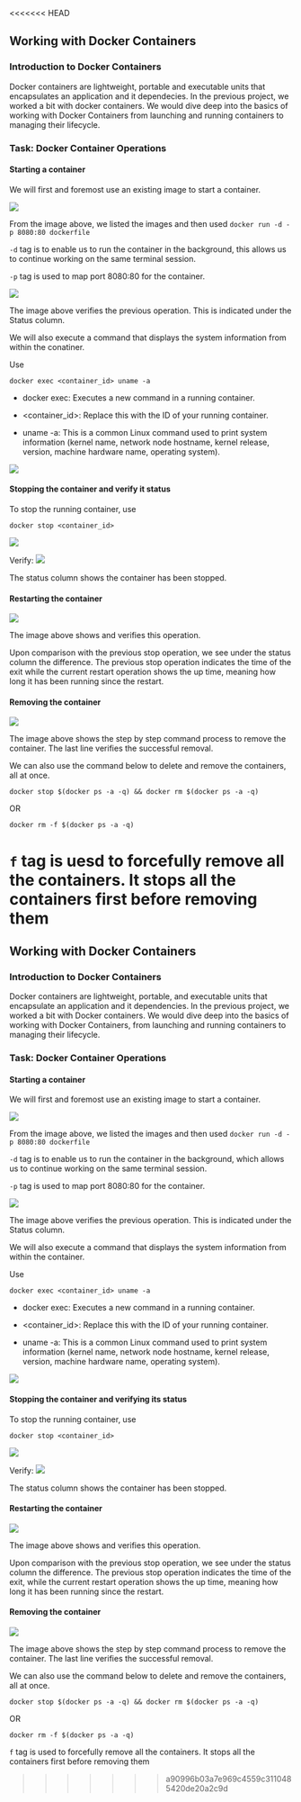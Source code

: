 <<<<<<< HEAD
## Working with Docker Containers

### Introduction to Docker Containers

Docker containers are lightweight, portable and executable units that encapsulates an application and it dependecies. In the previous project, we worked a bit with docker containers. We would dive deep into the basics of working with Docker Containers from launching and running containers to managing their lifecycle.

### Task:   Docker Container Operations

 #### Starting a container 

 We will first and foremost use an existing image to start a container.

 ![](./Img22/2.png)

 From the image above, we listed the images and then used `docker run -d -p 8080:80 dockerfile` 

 `-d` tag is to enable us to run the container in the background, this allows us to continue working on the same terminal  session.

 `-p` tag is used to map port 8080:80 for the container.

 ![](./Img22/3.png)

The image above verifies the previous operation. This is indicated under the Status column.

We will also execute a command that displays the system information from within the conatiner.

Use 
```
docker exec <container_id> uname -a
````
- docker exec: Executes a new command in a running container.

- <container_id>: Replace this with the ID of your running container.

- uname -a: This is a common Linux command used to print system information (kernel name, network node hostname, kernel release, version, machine hardware name, operating system).

 ![](./Img22/4.png)

 #### Stopping the container and verify it status

 To stop the running container, use

 ```
docker stop <container_id> 
````
 ![](./Img22/5.png)

 Verify: 
  ![](./Img22/6.png)

  The status column shows the container has been stopped.

#### Restarting the container

![](./Img22/7.png)

The image above shows and verifies this operation.

Upon comparison with the previous stop operation, we see under the status column the difference. The previous stop operation indicates the time of the exit while the current restart operation shows the up time, meaning how long it has been running since the restart.

#### Removing the container

![](./Img22/8.png)

The image above shows the step by step command process to remove the container.
The last line verifies the successful removal. 

We can also use the command below to delete and remove the containers, all at once.

```
docker stop $(docker ps -a -q) && docker rm $(docker ps -a -q)
````
OR 

```
docker rm -f $(docker ps -a -q)
````
`f` tag is uesd to forcefully remove all the containers. It stops all the containers first before removing them
=======
## Working with Docker Containers

### Introduction to Docker Containers

Docker containers are lightweight, portable, and executable units that encapsulate an application and it dependencies. In the previous project, we worked a bit with Docker containers. We would dive deep into the basics of working with Docker Containers, from launching and running containers to managing their lifecycle.

### Task:   Docker Container Operations

 #### Starting a container 

 We will first and foremost use an existing image to start a container.

 ![](./Img22/2.png)

 From the image above, we listed the images and then used `docker run -d -p 8080:80 dockerfile` 

 `-d` tag is to enable us to run the container in the background, which allows us to continue working on the same terminal  session.

 `-p` tag is used to map port 8080:80 for the container.

 ![](./Img22/3.png)

The image above verifies the previous operation. This is indicated under the Status column.

We will also execute a command that displays the system information from within the container.

Use 
```
docker exec <container_id> uname -a
````
- docker exec: Executes a new command in a running container.

- <container_id>: Replace this with the ID of your running container.

- uname -a: This is a common Linux command used to print system information (kernel name, network node hostname, kernel release, version, machine hardware name, operating system).

 ![](./Img22/4.png)

 #### Stopping the container and verifying its status

 To stop the running container, use

 ```
docker stop <container_id> 
````
 ![](./Img22/5.png)

 Verify: 
  ![](./Img22/6.png)

  The status column shows the container has been stopped.

#### Restarting the container

![](./Img22/7.png)

The image above shows and verifies this operation.

Upon comparison with the previous stop operation, we see under the status column the difference. The previous stop operation indicates the time of the exit, while the current restart operation shows the up time, meaning how long it has been running since the restart.

#### Removing the container

![](./Img22/8.png)

The image above shows the step by step command process to remove the container.
The last line verifies the successful removal. 

We can also use the command below to delete and remove the containers, all at once.

```
docker stop $(docker ps -a -q) && docker rm $(docker ps -a -q)
````
OR 

```
docker rm -f $(docker ps -a -q)
````

`f` tag is used to forcefully remove all the containers. It stops all the containers first before removing them
>>>>>>> a90996b03a7e969c4559c3110485420de20a2c9d
